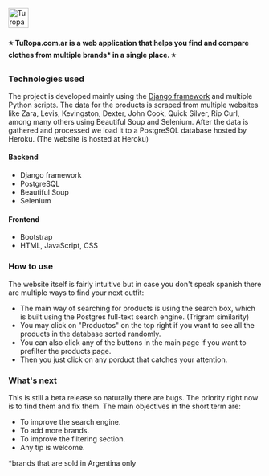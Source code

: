 </br>
<a href="https://turopa.com.ar/">
    <img src="https://turopa.com.ar/static/main/img/marca.f68316391423.png" alt="Turopa logo" title="Turopa" height="40px" />
</a>
</br>

#### :star: TuRopa.com.ar is a web application that helps you find and compare clothes from multiple brands* in a single place. :star:

### Technologies used

The project is developed mainly using the <a href="https://www.djangoproject.com/">Django framework</a> and multiple Python scripts. The data for the products is scraped from multiple websites like Zara, Levis, Kevingston, Dexter, John Cook, Quick Silver, Rip Curl, among many others using Beautiful Soup and Selenium. After the data is gathered and processed we load it to a PostgreSQL database hosted by Heroku. (The website is hosted at Heroku)

#### Backend
- Django framework
- PostgreSQL
- Beautiful Soup
- Selenium
#### Frontend
- Bootstrap
- HTML, JavaScript, CSS

### How to use

The website itself is fairly intuitive but in case you don't speak spanish there are multiple ways to find your next outfit:
- The main way of searching for products is using the search box, which is built using the Postgres full-text search engine. (Trigram similarity) 
- You may click on "Productos" on the top right if you want to see all the products in the database sorted randomly.
- You can also click any of the buttons in the main page if you want to prefilter the products page.
- Then you just click on any porduct that catches your attention.

### What's next
This is still a beta release so naturally there are bugs. The priority right now is to find them and fix them. The main objectives in the short term are:
- To improve the search engine.
- To add more brands.
- To improve the filtering section.
- Any tip is welcome.

*brands that are sold in Argentina only
